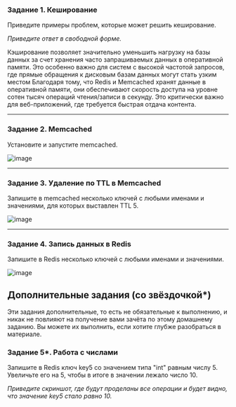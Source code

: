 ### Задание 1. Кеширование 

Приведите примеры проблем, которые может решить кеширование. 

*Приведите ответ в свободной форме.*

Кэширование позволяет значительно уменьшить нагрузку на базы данных за счет хранения часто запрашиваемых данных в оперативной памяти. Это особенно важно для систем с высокой частотой запросов, где прямые обращения к дисковым базам данных могут стать узким местом
Благодаря тому, что Redis и Memcached хранят данные в оперативной памяти, они обеспечивают скорость доступа на уровне сотен тысяч операций чтения/записи в секунду. Это критически важно для веб-приложений, где требуется быстрая отдача контента.


---

### Задание 2. Memcached

Установите и запустите memcached.

![image](https://github.com/user-attachments/assets/e9b42e58-24cd-4ac5-bf2b-8483d382e699)


---

### Задание 3. Удаление по TTL в Memcached

Запишите в memcached несколько ключей с любыми именами и значениями, для которых выставлен TTL 5. 

![image](https://github.com/user-attachments/assets/4b319265-c89e-4eaa-838f-2381099c7449)


---

### Задание 4. Запись данных в Redis

Запишите в Redis несколько ключей с любыми именами и значениями. 

![image](https://github.com/user-attachments/assets/6b0c29fd-2a5f-43b3-8613-8d7f00d475fd)



## Дополнительные задания (со звёздочкой*)
Эти задания дополнительные, то есть не обязательные к выполнению, и никак не повлияют на получение вами зачёта по этому домашнему заданию. Вы можете их выполнить, если хотите глубже разобраться в материале.

### Задание 5*. Работа с числами 

Запишите в Redis ключ key5 со значением типа "int" равным числу 5. Увеличьте его на 5, чтобы в итоге в значении лежало число 10.  

*Приведите скриншот, где будут проделаны все операции и будет видно, что значение key5 стало равно 10.*
